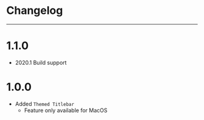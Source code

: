# Changelog

---

# 1.1.0

- 2020.1 Build support

# 1.0.0

- Added `Themed Titlebar`   
    - Feature only available for MacOS 
